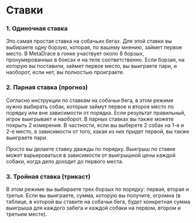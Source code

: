 # Ставки

### 1. Одиночная ставка

Это самая простая ставка на собачьих бегах. Для этой ставки вы выбираете одну борзую, которая, по вашему мнению, займет первое место. В MetaDrace в гонке участвует около 8 борзых, пронумерованных в боксах и на теле соответственно. Если борзая, на которую вы поставили, займет первое место, вы выиграете пари, и наоборот, если нет, вы полностью проиграете.

### 2. Парная ставка (прогноз)

Согласно инструкции по ставкам на собачьи бега, в этом режиме нужно выбирать собак, которые займут первое и второе место по порядку или вне зависимости от порядка. Если результат правильный, игрок выигрывает и наоборот. В парных ставках вы также можете покрыть 2 измерения. В частности, если вы выберете 2 собак на 1-е и 2-е место, в зависимости от того, какая из них придет первой, вы также выиграете пари.

Просто вы делаете ставку дважды по порядку. Выигрыш по ставке может варьироваться в зависимости от выигрышной цены каждой собаки, когда дело доходит до первого места.

### 3. Тройная ставка (трикаст) <a href="#3.-triple-bet-tricast" id="3.-triple-bet-tricast"></a>

В этом режиме вы выбираете трех борзых по порядку: первая, вторая и третья. Если вы выиграете, сумма, которую вы получите, огромна (в таблице, в которой вы ставите на собачьи бега, будет конкретная сумма выигрыша для каждого забега и каждой собаки на первом, втором и третьем месте).

